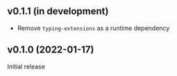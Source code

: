 v0.1.1 (in development)
-----------------------
- Remove `typing-extensions` as a runtime dependency

v0.1.0 (2022-01-17)
-------------------
Initial release
